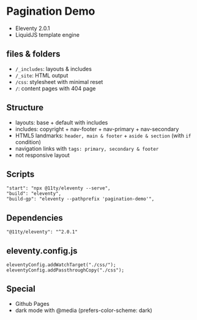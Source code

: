 # Pagination Demo
- Eleventy 2.0.1
- LiquidJS template engine

## files & folders

- `/_includes`: layouts & includes
- `/_site`: HTML output
- `/css`: stylesheet with minimal reset
- `/`: content pages with 404 page

## Structure
- layouts: base + default with includes
- includes: copyright + nav-footer + nav-primary + nav-secondary
- HTML5 landmarks: `header, main & footer` + `aside & section` (with `if` condition)
- navigation links with `tags: primary, secondary & footer`
- not responsive layout

## Scripts
```
"start": "npx @11ty/eleventy --serve",
"build": "eleventy",
"build-gp": "eleventy --pathprefix 'pagination-demo'",
```

## Dependencies
`"@11ty/eleventy": "^2.0.1"`

## eleventy.config.js
```
eleventyConfig.addWatchTarget("./css/");
eleventyConfig.addPassthroughCopy("./css");
```

## Special
- Github Pages
- dark mode with @media (prefers-color-scheme: dark)
